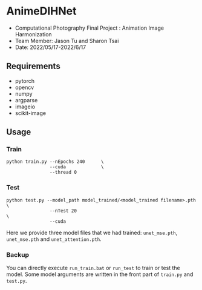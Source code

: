 # AnimeDIHNet
- Computational Photography Final Project : Animation Image Harmonization 
- Team Member: Jason Tu and Sharon Tsai
- Date: 2022/05/17-2022/6/17

## Requirements
- pytorch
- opencv
- numpy
- argparse
- imageio
- scikit-image

## Usage
### Train
```
python train.py --nEpochs 240      \
                --cuda             \ 
                --thread 0
```
### Test
```
python test.py --model_path model_trained/<model_trained filename>.pth  \
                --nTest 20                                               \
                --cuda
```
Here we provide three model files that we had trained: `unet_mse.pth`, `unet_mse.pth` and `unet_attention.pth`.

### Backup
You can directly execute `run_train.bat` or `run_test` to train or test the model. Some model arguments are written in the front part of `train.py` and `test.py`.

